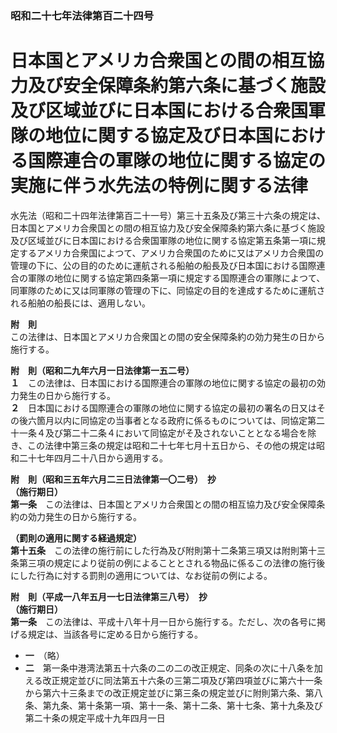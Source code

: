 ### 昭和二十七年法律第百二十四号  
# 日本国とアメリカ合衆国との間の相互協力及び安全保障条約第六条に基づく施設及び区域並びに日本国における合衆国軍隊の地位に関する協定及び日本国における国際連合の軍隊の地位に関する協定の実施に伴う水先法の特例に関する法律  
  
水先法（昭和二十四年法律第百二十一号）第三十五条及び第三十六条の規定は、日本国とアメリカ合衆国との間の相互協力及び安全保障条約第六条に基づく施設及び区域並びに日本国における合衆国軍隊の地位に関する協定第五条第一項に規定するアメリカ合衆国によつて、アメリカ合衆国のために又はアメリカ合衆国の管理の下に、公の目的のために運航される船舶の船長及び日本国における国際連合の軍隊の地位に関する協定第四条第一項に規定する国際連合の軍隊によつて、同軍隊のために又は同軍隊の管理の下に、同協定の目的を達成するために運航される船舶の船長には、適用しない。  
  
**附　則**  
この法律は、日本国とアメリカ合衆国との間の安全保障条約の効力発生の日から施行する。  
  
**附　則（昭和二九年六月一日法律第一五二号）**  
**１**　この法律は、日本国における国際連合の軍隊の地位に関する協定の最初の効力発生の日から施行する。  
**２**　日本国における国際連合の軍隊の地位に関する協定の最初の署名の日又はその後六箇月以内に同協定の当事者となる政府に係るものについては、同協定第二十一条４及び第二十二条４において同協定がそ及されないこととなる場合を除き、この法律中第三条の規定は昭和二十七年七月十五日から、その他の規定は昭和二十七年四月二十八日から適用する。  
  
**附　則（昭和三五年六月二三日法律第一〇二号）　抄**  
**（施行期日）**  
**第一条**　この法律は、日本国とアメリカ合衆国との間の相互協力及び安全保障条約の効力発生の日から施行する。  
  
**（罰則の適用に関する経過規定）**  
**第十五条**　この法律の施行前にした行為及び附則第十二条第三項又は附則第十三条第三項の規定により従前の例によることとされる物品に係るこの法律の施行後にした行為に対する罰則の適用については、なお従前の例による。  
  
**附　則（平成一八年五月一七日法律第三八号）　抄**  
**（施行期日）**  
**第一条**　この法律は、平成十八年十月一日から施行する。ただし、次の各号に掲げる規定は、当該各号に定める日から施行する。  
* **一**　（略）  
* **二**　第一条中港湾法第五十六条の二の二の改正規定、同条の次に十八条を加える改正規定並びに同法第五十六条の三第二項及び第四項並びに第六十一条から第六十三条までの改正規定並びに第三条の規定並びに附則第六条、第八条、第九条、第十条第一項、第十一条、第十二条、第十七条、第十九条及び第二十条の規定平成十九年四月一日  
  

